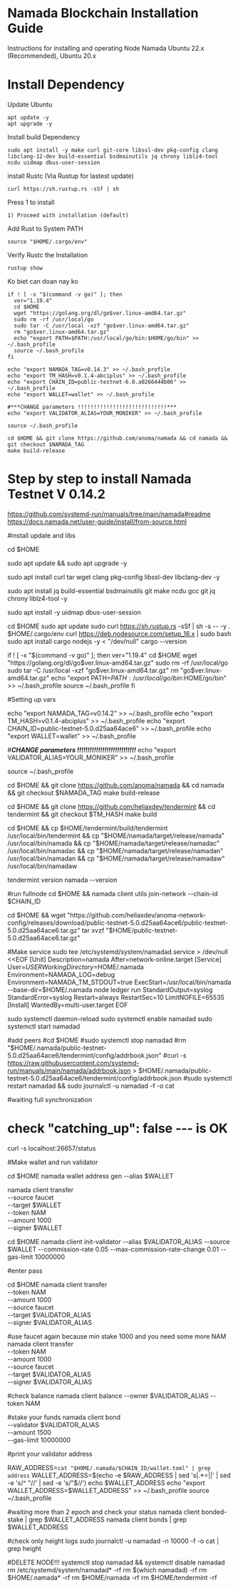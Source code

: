 # Namada Blockchain Installation Guide
Instructions for installing and operating Node Namada Ubuntu 22.x (Recommended), Ubuntu 20.x
# Install Dependency
Update Ubuntu
```
apt update -y
apt upgrade -y
```
Install build Dependency
```
sudo apt install -y make curl git-core libssl-dev pkg-config clang libclang-12-dev build-essential bsdmainutils jq chrony liblz4-tool ncdu uidmap dbus-user-session
```

install Rustc (Via Rustup for lastest update)
```
curl https://sh.rustup.rs -sSf | sh
```
Press 1 to install
```
1) Proceed with installation (default)
```
Add Rust to System PATH
```
source "$HOME/.cargo/env"
```
Verify Rustc the Installation
```
rustup show
```
Ko biet can doan nay ko
```
if ! [ -x "$(command -v go)" ]; then
  ver="1.19.4"
  cd $HOME
  wget "https://golang.org/dl/go$ver.linux-amd64.tar.gz"
  sudo rm -rf /usr/local/go
  sudo tar -C /usr/local -xzf "go$ver.linux-amd64.tar.gz"
  rm "go$ver.linux-amd64.tar.gz"
  echo "export PATH=$PATH:/usr/local/go/bin:$HOME/go/bin" >> ~/.bash_profile
  source ~/.bash_profile
fi
```
```
echo "export NAMADA_TAG=v0.14.3" >> ~/.bash_profile
echo "export TM_HASH=v0.1.4-abciplus" >> ~/.bash_profile
echo "export CHAIN_ID=public-testnet-6.0.a0266444b06" >> ~/.bash_profile
echo "export WALLET=wallet" >> ~/.bash_profile

#***CHANGE parameters !!!!!!!!!!!!!!!!!!!!!!!!!!!!***
echo "export VALIDATOR_ALIAS=YOUR_MONIKER" >> ~/.bash_profile

source ~/.bash_profile
```

```
cd $HOME && git clone https://github.com/anoma/namada && cd namada && git checkout $NAMADA_TAG
make build-release
```

# Step by step to install Namada Testnet V 0.14.2

https://github.com/systemd-run/manuals/tree/main/namada#readme
https://docs.namada.net/user-guide/install/from-source.html

#install update and libs

cd $HOME

sudo apt update && sudo apt upgrade -y

sudo apt install curl tar wget clang pkg-config libssl-dev libclang-dev -y

sudo apt install jq build-essential bsdmainutils git make ncdu gcc git jq chrony liblz4-tool -y

sudo apt install -y uidmap dbus-user-session


cd $HOME
  sudo apt update
  sudo curl https://sh.rustup.rs -sSf | sh -s -- -y
  . $HOME/.cargo/env
  curl https://deb.nodesource.com/setup_16.x | sudo bash
  sudo apt install cargo nodejs -y < "/dev/null"
  cargo --version
  
if ! [ -x "$(command -v go)" ]; then
  ver="1.19.4"
  cd $HOME
  wget "https://golang.org/dl/go$ver.linux-amd64.tar.gz"
  sudo rm -rf /usr/local/go
  sudo tar -C /usr/local -xzf "go$ver.linux-amd64.tar.gz"
  rm "go$ver.linux-amd64.tar.gz"
  echo "export PATH=$PATH:/usr/local/go/bin:$HOME/go/bin" >> ~/.bash_profile
  source ~/.bash_profile
fi

#Setting up vars

echo "export NAMADA_TAG=v0.14.2" >> ~/.bash_profile
echo "export TM_HASH=v0.1.4-abciplus" >> ~/.bash_profile
echo "export CHAIN_ID=public-testnet-5.0.d25aa64ace6" >> ~/.bash_profile
echo "export WALLET=wallet" >> ~/.bash_profile

#***CHANGE parameters !!!!!!!!!!!!!!!!!!!!!!!!!!!!***
echo "export VALIDATOR_ALIAS=YOUR_MONIKER" >> ~/.bash_profile

source ~/.bash_profile

cd $HOME && git clone https://github.com/anoma/namada && cd namada && git checkout $NAMADA_TAG
make build-release


cd $HOME && git clone https://github.com/heliaxdev/tendermint && cd tendermint && git checkout $TM_HASH
make build

cd $HOME && cp $HOME/tendermint/build/tendermint  /usr/local/bin/tendermint && cp "$HOME/namada/target/release/namada" /usr/local/bin/namada && cp "$HOME/namada/target/release/namadac" /usr/local/bin/namadac && cp "$HOME/namada/target/release/namadan" /usr/local/bin/namadan && cp "$HOME/namada/target/release/namadaw" /usr/local/bin/namadaw

tendermint version
namada --version

#run fullnode
cd $HOME && namada client utils join-network --chain-id $CHAIN_ID

cd $HOME && wget "https://github.com/heliaxdev/anoma-network-config/releases/download/public-testnet-5.0.d25aa64ace6/public-testnet-5.0.d25aa64ace6.tar.gz"
tar xvzf "$HOME/public-testnet-5.0.d25aa64ace6.tar.gz"

#Make service
sudo tee /etc/systemd/system/namadad.service > /dev/null <<EOF
[Unit]
Description=namada
After=network-online.target
[Service]
User=$USER
WorkingDirectory=$HOME/.namada
Environment=NAMADA_LOG=debug
Environment=NAMADA_TM_STDOUT=true
ExecStart=/usr/local/bin/namada --base-dir=$HOME/.namada node ledger run 
StandardOutput=syslog
StandardError=syslog
Restart=always
RestartSec=10
LimitNOFILE=65535
[Install]
WantedBy=multi-user.target
EOF

sudo systemctl daemon-reload
sudo systemctl enable namadad
sudo systemctl start namadad

#add  peers
#cd $HOME
#sudo systemctl stop namadad
#rm "$HOME/.namada/public-testnet-5.0.d25aa64ace6/tendermint/config/addrbook.json"
#curl -s https://raw.githubusercontent.com/systemd-run/manuals/main/namada/addrbook.json > $HOME/.namada/public-testnet-5.0.d25aa64ace6/tendermint/config/addrbook.json
#sudo systemctl restart namadad && sudo journalctl -u namadad -f -o cat

#waiting full synchronization

# check "catching_up": false  --- is OK
curl -s localhost:26657/status

#Make wallet and run validator

cd $HOME
namada wallet address gen --alias $WALLET

namada client transfer \
  --source faucet \
  --target $WALLET \
  --token NAM \
  --amount 1000 \
  --signer $WALLET

cd $HOME
namada client init-validator --alias $VALIDATOR_ALIAS --source $WALLET --commission-rate 0.05 --max-commission-rate-change 0.01 --gas-limit 10000000

#enter pass

cd $HOME
namada client transfer \
    --token NAM \
    --amount 1000 \
    --source faucet \
    --target $VALIDATOR_ALIAS \
    --signer $VALIDATOR_ALIAS
	
#use faucet again because min stake 1000 and you need some more NAM
namada client transfer \
    --token NAM \
    --amount 1000 \
    --source faucet \
    --target $VALIDATOR_ALIAS \
    --signer $VALIDATOR_ALIAS
	
#check balance
namada client balance --owner $VALIDATOR_ALIAS --token NAM

#stake your funds
namada client bond \
  --validator $VALIDATOR_ALIAS \
  --amount 1500 \
  --gas-limit 10000000
  
#print your validator address

RAW_ADDRESS=`cat "$HOME/.namada/$CHAIN_ID/wallet.toml" | grep address`
WALLET_ADDRESS=$(echo -e $RAW_ADDRESS | sed 's|.*=||' | sed -e 's/^ "//' | sed -e 's/"$//')
echo $WALLET_ADDRESS
echo "export WALLET_ADDRESS=$WALLET_ADDRESS" >> ~/.bash_profile
source ~/.bash_profile

#waiting more than 2 epoch and check your status
namada client bonded-stake | grep $WALLET_ADDRESS
namada client bonds | grep $WALLET_ADDRESS

#check only height logs
sudo journalctl -u namadad -n 10000 -f -o cat | grep height

#DELETE NODE!!!
systemctl stop namadad && systemctl disable namadad
rm /etc/systemd/system/namadad* -rf
rm $(which namadad) -rf
rm $HOME/.namada* -rf
rm $HOME/namada -rf
rm $HOME/tendermint -rf
